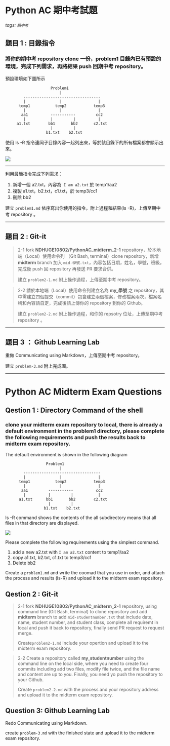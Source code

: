 # Python AC 期中考試題
###### tags: `期中考`

## 題目 1 : 目錄指令

### 將你的期中考 repository clone 一份，problem1 目錄內已有預設的環境，完成下列需求，再將結果 push 回期中考 repository。

預設環境如下圖所示

```
                    Problem1
                        |
        ---------------------------------- 
        |               |                |
      temp1           temp2            temp3
        |               |                |  
       aa1          -----------         cc2    
        |           |         |          | 
     a1.txt        bb1       bb2       c2.txt    
                    |         |    
                  b1.txt    b2.txt               
```
使用 ls -R 指令連同子目錄內容一起列出來，等於該目錄下的所有檔案都會顯示出來。

![](https://i.imgur.com/5WohBo6.png)


---

利用最簡指令完成下列需求：
1. 新增一個 a2.txt，內容為` I am a2.txt` 於 temp1/aa2
2. 複製 a1.txt，b2.txt，c1.txt，於 temp3/cc1
3. 刪除 bb2

建立 `problem1.md` 依序寫出你使用的指令，附上過程和結果(ls -R)，上傳至期中考 repository 。

---

## 題目 2 : Git-it

> 2-1 
> fork **NDHUGE10802/PythonAC_midterm_2-1** repository，於本地端（Local）使用命令列 （Git Bash, terminal）clone repository，新增 **midterm** branch 加入 `mid-學號.txt`，內容包括日期，姓名，學號，班級，完成後 push 回 repository 再發送 PR 要求合併。
> 
> 建立 `problem2-1.md` 附上操作過程，上傳至期中考 repository。

> 2-2 
> 請於本地端（Local）使用命令列建立名為 **my_學號** 之 repository，其中需建立四個提交（commit）包含建立兩個檔案，修改檔案兩次，檔案名稱和內容請自定，完成後請上傳你的 repository 到你的 Github。
>  
> 建立 `problem2-2.md` 附上操作過程，和你的 repsotry 位址，上傳至期中考 repository 。

---

## 題目 3 ： Github Learning Lab

重做 Communicating using Markdown，上傳至期中考 repository。

建立 `problem-3.md` 附上完成圖。 

---

# Python AC Midterm Exam Questions

## Qestion 1 : Directory Command of the shell

### clone your midterm exam repository to local, there is already a default environment in the problem1 directory, please complete the following requirements and push the results back to midterm exam repository.

The default environment is shown in the following diagram


```
                  Problem1
                        |
        ---------------------------------- 
        |               |                |
      temp1           temp2            temp3
        |               |                |  
       aa1         -----------          cc2    
        |          |         |           | 
      a1.txt      bb1       bb2        c2.txt    
                   |         |    
                 b1.txt    b2.txt
```

ls -R command shows the contents of the all subdirectory means that all files in that directory are displayed.
 
![](https://i.imgur.com/5WohBo6.png)

Please complete the following requirements using the simplest command.

1. add a new a2.txt with `I am a2.txt` content to temp1/aa2
2. copy a1.txt, b2.txt, c1.txt to temp3/cc1
3. Delete bb2

Create a `problem1.md` and write the coomad that you use in order, and attach the process and results (ls-R) and upload it to the midterm exam repository.

## Qestion 2 : Git-it

> 2-1 fork **NDHUGE10802/PythonAC_midterm_2-1** repository, using command line (Git Bash, terminal) to clone repository and add **midterm** branch to add `mid-studentnumber.txt` that include date, name, student number, and student class, complete all requiremt in local and push it back to repository, finally send PR request to request merge.
> 
> Create`problem2-1.md` include your opertion and upload it to the midterm exam repository.

> 2-2 Create a repository called **my_studentnumber** using the command line on the local side, where you need to create four commits including add two files, modify file twice, and the file name and content are up to you. Finally, you need yo push the repository to your Github.
> 
> Create `problem2-2.md` with the process and your repository address and upload it to the midterm exam repository.

## Question 3: Github Learning Lab

Redo Communicating using Markdown.

create `problem-3.md` with the finished state and upload it to the midterm exam repository.
